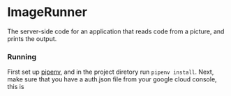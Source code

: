 # ImageRunner
The server-side code for an application that reads code from a 
picture, and prints the output.
### Running
First set up [pipenv](https://pipenv.readthedocs.io/en/latest/),
and in the project diretory run `pipenv install`. Next, make sure
that you have a auth.json file from your google cloud console,
this is